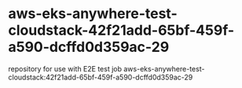 # aws-eks-anywhere-test-cloudstack-42f21add-65bf-459f-a590-dcffd0d359ac-29
repository for use with E2E test job aws-eks-anywhere-test-cloudstack:42f21add-65bf-459f-a590-dcffd0d359ac-29
